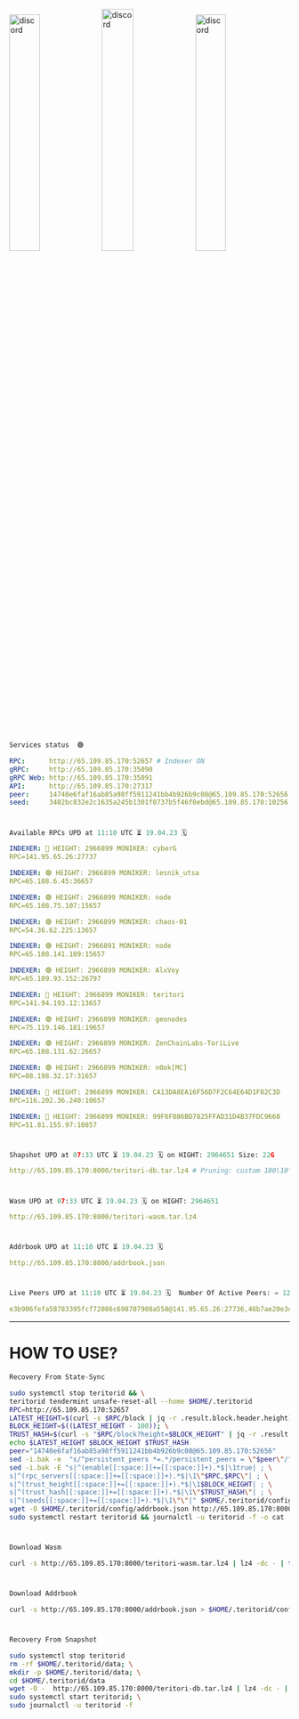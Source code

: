 [<img src='https://user-images.githubusercontent.com/83868103/215836529-812ac1b8-029f-4f5d-bb72-8539c308b0f4.png' alt='discord'  width='33%'>](https://github.com/romanv1812/Teritori/blob/main/data/mainnet_guide.md)[<img src='https://user-images.githubusercontent.com/83868103/215836572-1ace2f52-bfa5-452a-a9bd-1382169bc8f2.png' alt='discord'  width='33.39%'>](https://restake.app/teritori/torivaloper1qy38xmcrnht0kt5c5fryvl8llrpdwer6atxj5u/stake)[<img src='https://user-images.githubusercontent.com/83868103/215836599-cb1990d2-2e43-4fc2-898a-c373bcb64677.png' alt='discord'  width='33%'>](https://restake.app/teritori/torivaloper1qy38xmcrnht0kt5c5fryvl8llrpdwer6atxj5u/stake)
```python
Services status  🟢
```
```YAML
RPC:      http://65.109.85.170:52657 # Indexer ON
gRPC:     http://65.109.85.170:35090
gRPC Web: http://65.109.85.170:35091
API:      http://65.109.85.170:27317
peer:     14740e6faf16ab85a98ff5911241bb4b926b9c08@65.109.85.170:52656
seed:     3402bc832e2c1635a245b1301f0737b5f46f0ebd@65.109.85.170:10256
```
#
```python
Available RPCs UPD at 11:10 UTC ⏳ 19.04.23 🗓️ 
```
```YAML
INDEXER: 🔴 HEIGHT: 2966899 MONIKER: cyberG
RPC=141.95.65.26:27737

INDEXER: 🟢 HEIGHT: 2966899 MONIKER: lesnik_utsa
RPC=65.108.6.45:36657

INDEXER: 🟢 HEIGHT: 2966899 MONIKER: node
RPC=65.108.75.107:15657

INDEXER: 🟢 HEIGHT: 2966899 MONIKER: chaos-01
RPC=54.36.62.225:13657

INDEXER: 🟢 HEIGHT: 2966891 MONIKER: node
RPC=65.108.141.109:15657

INDEXER: 🟢 HEIGHT: 2966899 MONIKER: AlxVoy
RPC=65.109.93.152:26797

INDEXER: 🔴 HEIGHT: 2966899 MONIKER: teritori
RPC=141.94.193.12:13657

INDEXER: 🟢 HEIGHT: 2966899 MONIKER: geonodes
RPC=75.119.146.181:19657

INDEXER: 🟢 HEIGHT: 2966899 MONIKER: ZenChainLabs-ToriLive
RPC=65.108.131.62:26657

INDEXER: 🟢 HEIGHT: 2966899 MONIKER: n0ok[MC]
RPC=88.198.32.17:31657

INDEXER: 🔴 HEIGHT: 2966899 MONIKER: CA13DA8EA16F56D7F2C64E64D1F82C3D
RPC=116.202.36.240:10657

INDEXER: 🔴 HEIGHT: 2966899 MONIKER: 99F6F886BD7825FFAD31D4B37FDC9668
RPC=51.81.155.97:10857

```
#
```python
Shapshot UPD at 07:33 UTC ⏳ 19.04.23 🗓️ on HIGHT: 2964651 Size: 22G
```
```YAML
http://65.109.85.170:8000/teritori-db.tar.lz4 # Pruning: custom 100\10\100 Indexer kv
```
#
```python
Wasm UPD at 07:33 UTC ⏳ 19.04.23 🗓️ on HIGHT: 2964651
```
```YAML
http://65.109.85.170:8000/teritori-wasm.tar.lz4
```
#
```python
Addrbook UPD at 11:10 UTC ⏳ 19.04.23 🗓️ 
```
```YAML
http://65.109.85.170:8000/addrbook.json
```
#
```python
Live Peers UPD at 11:10 UTC ⏳ 19.04.23 🗓️  Number Of Active Peers: = 12
```
```YAML
e3b906fefa58783395fcf72086c698707908a558@141.95.65.26:27736,46b7ae20e3cc4264076a91c3601f3894a021a80d@65.108.6.45:36656,4cef2b81f82420434c6ce0dc43ca04ad18ef773f@65.108.75.107:15656,10a19941e819a9a89873398b1d52794929d245a0@54.36.62.225:13656,5cabaab828aea4bcc60e20c5a87b469c43023557@65.108.141.109:15656,6ef7a8bc7a3cc0856594f12570e8f2282a099dcf@65.109.93.152:26796,317d9a102d4a04337c65571c18df0e98269dce87@141.94.193.12:13656,16f90d350de14a596ebdc683ce5e703c14e40bb3@75.119.146.181:19656,8e9624292123624e4eddc3f43189f08a0424127e@65.108.131.62:26656,e3374c3d25a36f06662fa150043e5e6529d11570@88.198.32.17:31656,d40face481bc00a617d9a29c39be412a776e28c2@116.202.36.240:10656,3bd3a20d7c8a26a20927289a7a6bffecf71de53e@51.81.155.97:10856
```
---
# HOW TO USE?
```python
Recovery From State-Sync
```
```bash
sudo systemctl stop teritorid && \
teritorid tendermint unsafe-reset-all --home $HOME/.teritorid
RPC=http://65.109.85.170:52657
LATEST_HEIGHT=$(curl -s $RPC/block | jq -r .result.block.header.height); \
BLOCK_HEIGHT=$((LATEST_HEIGHT - 100)); \
TRUST_HASH=$(curl -s "$RPC/block?height=$BLOCK_HEIGHT" | jq -r .result.block_id.hash)
echo $LATEST_HEIGHT $BLOCK_HEIGHT $TRUST_HASH
peer="14740e6faf16ab85a98ff5911241bb4b926b9c08@65.109.85.170:52656"
sed -i.bak -e  "s/^persistent_peers *=.*/persistent_peers = \"$peer\"/" $HOME/.teritorid/config/config.toml
sed -i.bak -E "s|^(enable[[:space:]]+=[[:space:]]+).*$|\1true| ; \
s|^(rpc_servers[[:space:]]+=[[:space:]]+).*$|\1\"$RPC,$RPC\"| ; \
s|^(trust_height[[:space:]]+=[[:space:]]+).*$|\1$BLOCK_HEIGHT| ; \
s|^(trust_hash[[:space:]]+=[[:space:]]+).*$|\1\"$TRUST_HASH\"| ; \
s|^(seeds[[:space:]]+=[[:space:]]+).*$|\1\"\"|" $HOME/.teritorid/config/config.toml
wget -O $HOME/.teritorid/config/addrbook.json http://65.109.85.170:8000/addrbook.json
sudo systemctl restart teritorid && journalctl -u teritorid -f -o cat
```
#
```python
Download Wasm
```
```bash
curl -s http://65.109.85.170:8000/teritori-wasm.tar.lz4 | lz4 -dc - | tar -xf - -C $HOME/.teritorid/data
```
#
```python
Download Addrbook
```
```bash
curl -s http://65.109.85.170:8000/addrbook.json > $HOME/.teritorid/config/addrbook.json
```
#
```python
Recovery From Snapshot
```
```bash
sudo systemctl stop teritorid
rm -rf $HOME/.teritorid/data; \
mkdir -p $HOME/.teritorid/data; \
cd $HOME/.teritorid/data
wget -O -  http://65.109.85.170:8000/teritori-db.tar.lz4 | lz4 -dc - | tar -xf - -C $HOME/.teritorid
sudo systemctl start teritorid; \
sudo journalctl -u teritorid -f
```
